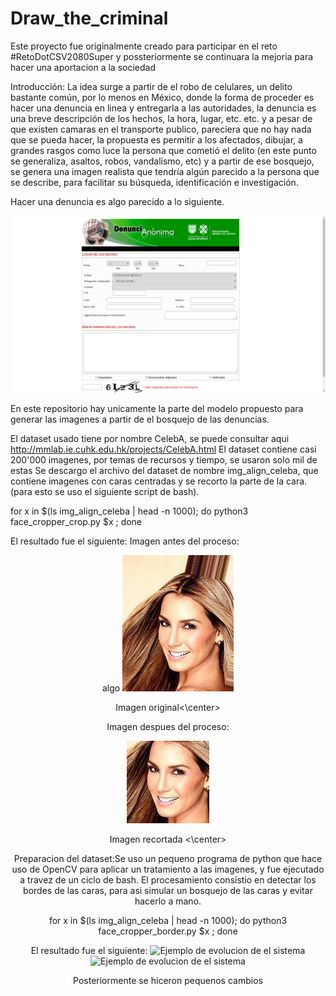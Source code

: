 # Draw_the_criminal
Este proyecto fue originalmente creado para participar en el reto #RetoDotCSV2080Super y possteriormente se continuara la mejoria para hacer una aportacion a la sociedad


Introducción: La idea surge a partir de el robo de celulares, un delito bastante común, por lo menos en México, donde la forma de proceder es hacer una denuncia en linea y entregarla a las autoridades, la denuncia es una breve descripción de los hechos, la hora, lugar, etc. etc. y a pesar de que existen camaras en el transporte publico, pareciera que no hay nada que se pueda hacer, la propuesta es permitir a los afectados, dibujar, a grandes rasgos como luce la persona que cometió el delito (en este punto se generaliza, asaltos, robos, vandalismo, etc) y a partir de ese bosquejo, se genera una imagen realista que tendría algún parecido a la persona que se describe, para facilitar su búsqueda, identificación e investigación.

Hacer una denuncia es algo parecido a lo siguiente.

![Encuesta de denunca anonima](./img_git_readme/CP_encuesta.png?raw=true "Encuesta")

En este repositorio hay unicamente la parte del modelo propuesto para generar las imagenes a partir de el bosquejo de las denuncias.

El dataset usado tiene por nombre CelebA, se puede consultar aqui http://mmlab.ie.cuhk.edu.hk/projects/CelebA.html
El dataset contiene casi 200'000 imagenes, por temas de recursos y tiempo, se usaron solo mil de estas
Se descargo el archivo del dataset de nombre img_align_celeba, que contiene imagenes con caras centradas y se recorto la parte de la cara.
(para esto se uso el siguiente script de bash).

for x in $(ls img_align_celeba | head -n 1000); do python3 face_cropper_crop.py $x ; done

El resultado fue el siguiente:
Imagen antes del proceso:
<p align="center" font>
  algo
  <img src="./img_git_readme/000001.jpg">
</p>
<center>Imagen original<\center>

Imagen despues del proceso:
<p align="center" font>
  <img src="./img_git_readme/000001_tg.jpg">
</p>
<center>Imagen recortada <\center>

Preparacion del dataset:Se uso un pequeno programa de python que hace uso de OpenCV para aplicar un tratamiento a las imagenes, y fue ejecutado a travez de un ciclo de bash.
El procesamiento consistio en detectar los bordes de las caras, para asi simular un bosquejo de las caras y evitar hacerlo a mano.

for x in $(ls img_align_celeba | head -n 1000); do python3 face_cropper_border.py $x ; done

El resultado fue el siguiente:
![Ejemplo de evolucion de el sistema](relative/path/to/img.jpg?raw=true "Ejemplo 1")
![Ejemplo de evolucion de el sistema](relative/path/to/img.jpg?raw=true "Ejemplo 1")


Posteriormente se hiceron pequenos cambios 
